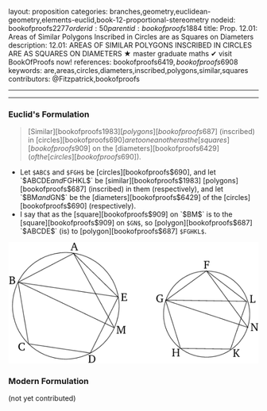 layout: proposition
categories: branches,geometry,euclidean-geometry,elements-euclid,book-12-proportional-stereometry
nodeid: bookofproofs$2277
orderid: 50
parentid: bookofproofs$1884
title: Prop. 12.01: Areas of Similar Polygons Inscribed in Circles are as Squares on Diameters
description: 12.01: AREAS OF SIMILAR POLYGONS INSCRIBED IN CIRCLES ARE AS SQUARES ON DIAMETERS &#9733; master graduate maths &#10004; visit BookOfProofs now!
references: bookofproofs$6419,bookofproofs$6908
keywords: are,areas,circles,diameters,inscribed,polygons,similar,squares
contributors: @Fitzpatrick,bookofproofs

---


---

### Euclid's Formulation

> [Similar][bookofproofs$1983] [polygons][bookofproofs$687] (inscribed) in [circles][bookofproofs$690] are to one another as the [squares][bookofproofs$909] on the [diameters][bookofproofs$6429] (of the [circles][bookofproofs$690]).
* Let `$ABC$` and `$FGH$` be [circles][bookofproofs$690], and let `$ABCDE$` and `$FGHKL$` be [similar][bookofproofs$1983] [polygons][bookofproofs$687] (inscribed) in them (respectively), and let `$BM$` and `$GN$` be the [diameters][bookofproofs$6429] of the [circles][bookofproofs$690] (respectively).
* I say that as the [square][bookofproofs$909] on `$BM$` is to the [square][bookofproofs$909] on `$GN$`, so [polygon][bookofproofs$687] `$ABCDE$` (is) to [polygon][bookofproofs$687] `$FGHKL$`.

![fig01e](https://github.com/bookofproofs/bookofproofs.github.io/blob/main/_sources/_assets/images/euclid/Book12/fig01e.png?raw=true)



### Modern Formulation

(not yet contributed)
